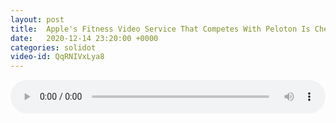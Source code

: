```yaml
---
layout: post
title:  Apple's Fitness Video Service That Competes With Peloton Is Cheaper and Just As Good
date:   2020-12-14 23:20:00 +0000
categories: solidot
video-id: QqRNIVxLya8
---
```


<audio src="/assets/cbefa6e24c82ba211294cfd35c4cdcc5.mp3" style="width: 100%;" controls></audio>

